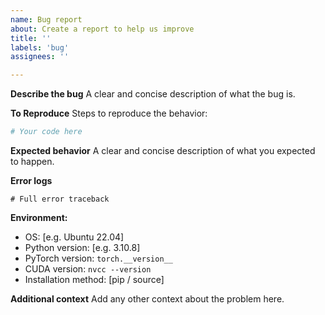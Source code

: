 ```yaml
---
name: Bug report
about: Create a report to help us improve
title: ''
labels: 'bug'
assignees: ''

---
```


**Describe the bug**
A clear and concise description of what the bug is.

**To Reproduce**
Steps to reproduce the behavior:
```python
# Your code here
```

**Expected behavior**
A clear and concise description of what you expected to happen.

**Error logs**
```
# Full error traceback
```

**Environment:**
 - OS: [e.g. Ubuntu 22.04]
 - Python version: [e.g. 3.10.8]
 - PyTorch version: `torch.__version__`
 - CUDA version: `nvcc --version`
 - Installation method: [pip / source]

**Additional context**
Add any other context about the problem here.

<!-- For macOS/Windows compilation issues, please include the full build log --> 